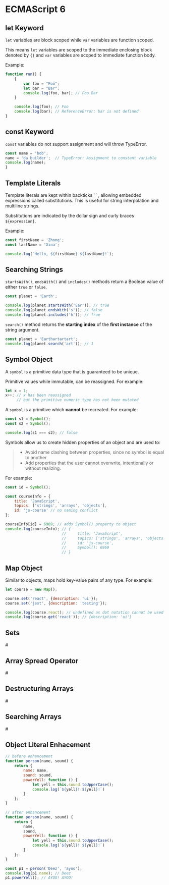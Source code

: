 # ECMAScript 6

## let Keyword

```let``` variables are block scoped while ```var``` variables are function scoped.

This means ```let``` variables are scoped to the immediate enclosing block denoted by ```{}``` and ```var``` variables are scoped to immediate function body.

Example:

```js    
function run() {
    {
        var foo = "Foo";
        let bar = "Bar";
        console.log(foo, bar); // Foo Bar
    }

    console.log(foo); // Foo
    console.log(bar); // ReferenceError: bar is not defined
}
```

## const Keyword

```const``` variables do not support assignment and will throw TypeError.

```js    
const name = 'bob';
name = 'da builder';  // TypeError: Assignment to constant variable
console.log(name);
}
```

## Template Literals

Template literals are kept within backticks ``` `` ```, allowing embedded expressions called substitutions. This is useful for string interpolation and multiline strings.

Substitutions are indicated by the dollar sign and curly braces ```${expression}```.

Example:

```js    
const firstName = 'Zhong';
const lastName = 'Xina';

console.log(`Hello, ${firstName} ${lastName}!`);
```

## Searching Strings

```startsWith()```, ```endsWith()``` and ```includes()```   methods return a Boolean value of either ```true``` or ```false```.


```js    
const planet = 'Earth';

console.log(planet.startsWith('Ear')); // true
console.log(planet.endsWith('s')); // false
console.log(planet.includes('h')); // frue
```

```search()``` method returns the __starting index__ of the __first instance__ of the string argument. 

```js    
const planet = 'Earthartartart';
console.log(planet.search('art')); // 1
```

## Symbol Object

A ```symbol``` is a primitive data type that is guaranteed to be unique.

Primitive values while immutable, can be reassigned. For example:

```js    
let x = 1; 
x++; // x has been reassigned
     // but the primitive numeric type has not been mutated
```

A ```symbol``` is a primitive which __cannot__ be recreated. For example:

```js    
const s1 = Symbol();
const s2 = Symbol();

console.log(s1 === s2); // false
```

Symbols allow us to create hidden properties of an object and are used to:
>- Avoid name clashing between properties, since no symbol is equal to another
>- Add properties that the user cannot overwrite, intentionally or without realizing.

For example:

```js    
const id = Symbol();

const courseInfo = {
    title: 'JavaScript',
    topics: ['strings', 'arrays', 'objects'],
    id: 'js-course' // no naming conflict
};

courseInfo[id] = 6969; // adds Symbol() property to object
console.log(courseInfo); // {
                         //     title: 'JavaScript',
                         //     topics: ['strings', 'arrays', 'objects'],
                         //     id: 'js-course',
                         //     Symbol(): 6969
                         // }
```

## Map Object

Similar to objects, maps hold key-value pairs of any type. For example:

```js    
let course = new Map();

course.set('react', {description: 'ui'});
course.set('jest', {description: 'testing'}); 

console.log(course.react); // undefined as dot notation cannot be used with maps
console.log(course.get('react')); // {description: 'ui'}
```

## Sets

\# 

## Array Spread Operator

\# 

## Destructuring Arrays

\# 

## Searching Arrays

\# 

## Object Literal Enhacement

```js    
// before enhancement
function person(name, sound) {
    return {
        name: name,
        sound: sound,
        powerYell: function () {
            let yell = this.sound.toUpperCase();
            console.log(`${yell}! ${yell}!`)
        }
    };
}

// after enhancement
function person(name, sound) {
    return {
        name,
        sound,
        powerYell: function () {
            let yell = this.sound.toUpperCase();
            console.log(`${yell}! ${yell}!`)
        }
    };
}

const p1 = person('Deez', 'ayoo');
console.log(p1.name); // Deez
p1.powerYell(); // AYOO! AYOO!
```
